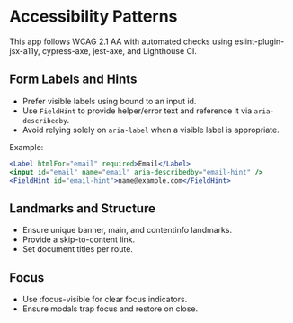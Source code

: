 <!-- markdownlint-disable-file -->
# Accessibility Patterns

This app follows WCAG 2.1 AA with automated checks using eslint-plugin-jsx-a11y, cypress-axe, jest-axe, and Lighthouse CI.

## Form Labels and Hints

- Prefer visible labels using <label htmlFor="..."> bound to an input id.
- Use `FieldHint` to provide helper/error text and reference it via `aria-describedby`.
- Avoid relying solely on `aria-label` when a visible label is appropriate.

Example:

```jsx
<Label htmlFor="email" required>Email</Label>
<input id="email" name="email" aria-describedby="email-hint" />
<FieldHint id="email-hint">name@example.com</FieldHint>
```

## Landmarks and Structure

- Ensure unique banner, main, and contentinfo landmarks.
- Provide a skip-to-content link.
- Set document titles per route.

## Focus

- Use :focus-visible for clear focus indicators.
- Ensure modals trap focus and restore on close.
